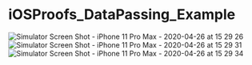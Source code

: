 # iOSProofs_DataPassing_Example

![Simulator Screen Shot - iPhone 11 Pro Max - 2020-04-26 at 15 29 26](https://user-images.githubusercontent.com/38103919/80304392-12b62e80-87d3-11ea-9f99-80fd3e3dd54b.png)
![Simulator Screen Shot - iPhone 11 Pro Max - 2020-04-26 at 15 29 31](https://user-images.githubusercontent.com/38103919/80304393-147ff200-87d3-11ea-8b3f-41d265a88217.png)
![Simulator Screen Shot - iPhone 11 Pro Max - 2020-04-26 at 15 29 34](https://user-images.githubusercontent.com/38103919/80304394-15188880-87d3-11ea-820b-8c00995a1815.png)
